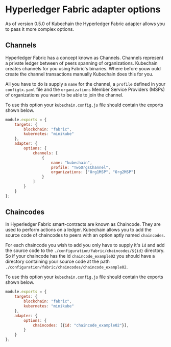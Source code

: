 # Hyperledger Fabric adapter options
As of version 0.5.0 of Kubechain the Hyperledger Fabric adapter allows you to pass it more complex options.

## Channels
Hyperledger Fabric has a concept known as Channels. Channels represent a private ledger between of peers spanning of organizations.
Kubechain creates channels for you using Fabric's binaries. Where before youw ould create the channel transactions manually Kubechain does this for you.

All you have to do is supply a ``name`` for the channel, a `profile` defined in your `configtx.yaml`  file and the `organizations`  Member Service Providers (MSPs) of organizations you want to be able to join the channel.

To use this option your `kubechain.config.js` file should contain the exports shown below.
```javascript
module.exports = {
    targets: {
        blockchain: "fabric",
        kubernetes: "minikube"
    },
    adapter: {
        options: {
            channels: [
                {
                    name: "kubechain",
                    profile: "TwoOrgsChannel",
                    organizations: ["Org1MSP", "Org2MSP"]
                }
            ]
        }
    }
};
```

## Chaincodes
In Hyperledger Fabric smart-contracts are known as Chaincode. They are used to perform actions on a ledger.
Kubechain allows you to add the source code of chaincodes to peers with an option aptly named ``chaincodes``.

For each chaincode you wish to add you only have to supply it's ``id`` and add the source code to the `./configuration/fabric/chaincodes/${id}` directory.  
So if your chaincode has the id ``chaincode_example02`` you should have a directory containing your source code at the path `./configuration/fabric/chaincodes/chaincode_example02`.

To use this option your `kubechain.config.js` file should contain the exports shown below.
````javascript
module.exports = {
    targets: {
        blockchain: "fabric",
        kubernetes: "minikube"
    },
    adapter: {
        options: {
            chaincodes: [{id: "chaincode_example02"}],
        }
    }
};
````